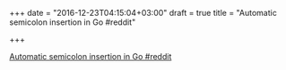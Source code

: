 +++
date = "2016-12-23T04:15:04+03:00"
draft = true
title = "Automatic semicolon insertion in Go  #reddit"

+++

<p><a href="https://t.co/U3sG8tm2Wl">Automatic semicolon insertion in Go  #reddit</a></p>
